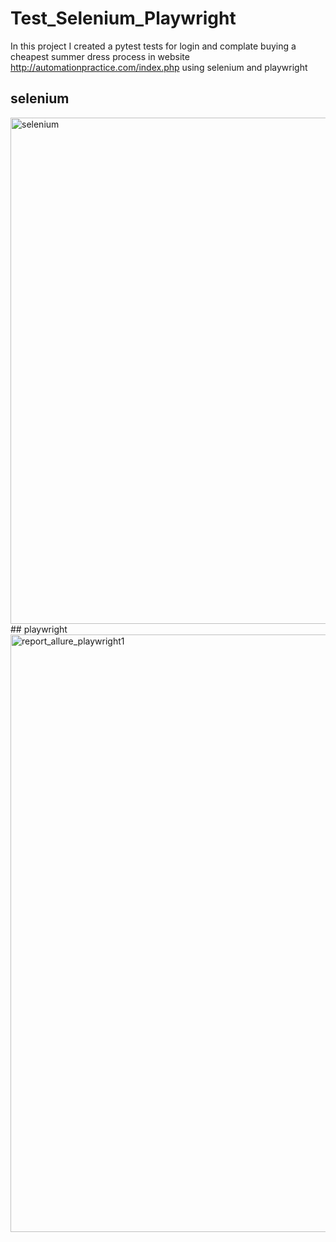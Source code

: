 # Test_Selenium_Playwright

In this project I created a pytest tests for login and complate buying a cheapest summer dress process in website http://automationpractice.com/index.php using selenium and playwright

## selenium
<img width="810" alt="selenium " src="https://user-images.githubusercontent.com/67972489/184229175-0b290e77-5a0d-4c8b-b6a4-f2a4a9217eed.png">
## playwright
<img width="956" alt="report_allure_playwright1" src="https://user-images.githubusercontent.com/67972489/184229316-eccb12df-4041-4570-9e3b-35f337ec5ccb.png">
